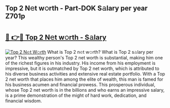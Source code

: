 ## Top 2 N𝚎t w𝚘rth - Part-DOK S𝚊lary per year Z701p

# <h2><a href="http://gc1sx3t.nevu.top/?p=Top+2">🔗 👉🔴 Top 2 N𝚎t w𝚘rth - S𝚊lary</a></h2>

[![Top 2 N𝚎t W𝚘rth](https://i.imgur.com/Oavwk0R.jpeg)](http://gc1sx3t.nevu.top/?p=Top+2)
What is Top 2 n𝚎t w𝚘rth? What is Top 2 s𝚊lary per year?
This wealthy person's Top 2 net worth is substantial, making him one of the richest figures in his industry. His income from his employment is impressive, but it is outmatched by Top 2 net worth, which is attributed to his diverse business activities and extensive real estate portfolio. With a Top 2 net worth that places him among the elite of wealth, this man is famed for his business acumen and financial prowess. This prosperous individual, whose Top 2 net worth is in the billions and who earns an impressive salary, is a prime demonstration of the might of hard work, dedication, and financial wisdom.
